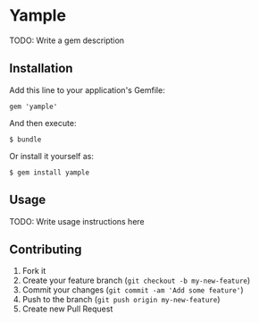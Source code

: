 # Yample

TODO: Write a gem description

## Installation

Add this line to your application's Gemfile:

    gem 'yample'

And then execute:

    $ bundle

Or install it yourself as:

    $ gem install yample

## Usage

TODO: Write usage instructions here

## Contributing

1. Fork it
2. Create your feature branch (`git checkout -b my-new-feature`)
3. Commit your changes (`git commit -am 'Add some feature'`)
4. Push to the branch (`git push origin my-new-feature`)
5. Create new Pull Request
